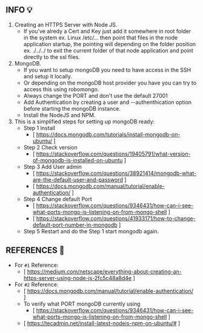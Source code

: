 
## INFO :bulb: ##
1. Creating an HTTPS Server with Node JS.
    - If you've alredy a Cert and Key just add it somewhere in root folder in the system ex. Linux /etc/...
    then point that files in the node application startup, the pointing will depending on the folder position
    ex. ./../../ to exit the current folder of that node application and point directly to the ssl files.
2. MongoDB.
    - If you want to setup mongoDB you need to have access in the SSH and setup it locally.
    - Or depending on the mongoDB host provider you have you can try to access this using robomongo.
    - Always change the PORT and don't use the default 27001 
    - Add Authentication by creating a user and --authenthication option before starting the mongoDB instance.
    - Install the NodeJS and NPM.
3. This is a simplified steps for setting up mongoDB ready:
    - Step 1 Install
        - [ https://docs.mongodb.com/tutorials/install-mongodb-on-ubuntu/ ]
    - Step 2 Check version
        - [ https://stackoverflow.com/questions/19405791/what-version-of-mongodb-is-installed-on-ubuntu ]
    - Step 3 Add User admin
        - [ https://stackoverflow.com/questions/38921414/mongodb-what-are-the-default-user-and-password ]
        - [ https://docs.mongodb.com/manual/tutorial/enable-authentication/ ]
    - Step 4 Change default Port
        - [ https://stackoverflow.com/questions/9346431/how-can-i-see-what-ports-mongo-is-listening-on-from-mongo-shell ]
        - [ https://stackoverflow.com/questions/41933171/how-to-change-default-port-number-in-mongodb ]
    - Step 5 Restart and do the Step 1 start mongodb again.

## REFERENCES :link: ##
- For ``#1`` Reference:
    - [ https://medium.com/netscape/everything-about-creating-an-https-server-using-node-js-2fc5c48a8d4e ]
- For ``#2`` Reference:
    - [ https://docs.mongodb.com/manual/tutorial/enable-authentication/ ]
    - To verify what PORT mongoDB currently using
        - [ https://stackoverflow.com/questions/9346431/how-can-i-see-what-ports-mongo-is-listening-on-from-mongo-shell ]
    - [ https://tecadmin.net/install-latest-nodejs-npm-on-ubuntu/# ]
